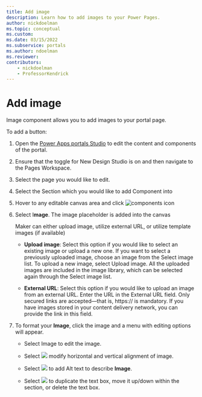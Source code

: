 ```yaml
---
title: Add image
description: Learn how to add images to your Power Pages.
author: nickdoelman
ms.topic: conceptual
ms.custom: 
ms.date: 03/15/2022
ms.subservice: portals
ms.author: ndoelman 
ms.reviewer: 
contributors:
    - nickdoelman
    - ProfessorKendrick
---
```


# Add image

Image component allows you to add images to your portal page.

To add a button:

1. Open the [Power Apps portals Studio](https://docs.microsoft.com/en-us/powerapps/maker/portals/portal-designer-anatomy) to edit the content and components of the portal.

1. Ensure that the toggle for New Design Studio is on and then navigate to the Pages Workspace.

1. Select the page you would like to edit.

1. Select the Section which you would like to add Component into

1. Hover to any editable canvas area and click ![components icon ](media/image3.png)

1. Select I**mage**. The image placeholder is added into the canvas

    Maker can either upload image, utilize external URL, or utilize template images (if available)  
 
    - **Upload image**: Select this option if you would like to select an existing image or upload a new one. If you want to select a previously uploaded image, choose an image from the Select image list. To upload a new image, select Upload image. All the uploaded images are included in the image library, which can be selected again through the Select image list.

    - **External URL**: Select this option if you would like to upload an image from an external URL. Enter the URL in the External URL field. Only secured links are accepted—that is, https:// is mandatory. If you have images stored in your content delivery network, you can provide the link in this field.

1. To format your **Image**, click the image and a menu with editing options will appear.

    - Select Image to edit the image.

    - Select ![](media/image17.png) modify horizontal and vertical alignment of image.

    - Select ![](media/image25.png) to add Alt text to describe **Image**.

    - Select ![](media/image22.png) to duplicate the text box, move it up/down within the section, or delete the text box.